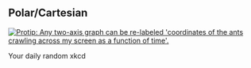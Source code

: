 ## Polar/Cartesian
[![Protip: Any two-axis graph can be re-labeled 'coordinates of the ants crawling across my screen as a function of time'.](https://imgs.xkcd.com/comics/polar_cartesian.png)](https://xkcd.com/1230/ "Protip: Any two-axis graph can be re-labeled 'coordinates of the ants crawling across my screen as a function of time'.")

Your daily random xkcd

